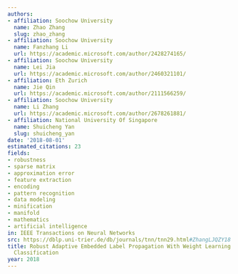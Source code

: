 ```yaml
---
authors:
- affiliation: Soochow University
  name: Zhao Zhang
  slug: zhao_zhang
- affiliation: Soochow University
  name: Fanzhang Li
  url: https://academic.microsoft.com/author/2428274165/
- affiliation: Soochow University
  name: Lei Jia
  url: https://academic.microsoft.com/author/2460321101/
- affiliation: Eth Zurich
  name: Jie Qin
  url: https://academic.microsoft.com/author/2111566259/
- affiliation: Soochow University
  name: Li Zhang
  url: https://academic.microsoft.com/author/2678261881/
- affiliation: National University Of Singapore
  name: Shuicheng Yan
  slug: shuicheng_yan
date: '2018-08-01'
estimated_citations: 23
fields:
- robustness
- sparse matrix
- approximation error
- feature extraction
- encoding
- pattern recognition
- data modeling
- minification
- manifold
- mathematics
- artificial intelligence
in: IEEE Transactions on Neural Networks
src: https://dblp.uni-trier.de/db/journals/tnn/tnn29.html#ZhangLJQZY18
title: Robust Adaptive Embedded Label Propagation With Weight Learning for Inductive
  Classification
year: 2018
---
```

